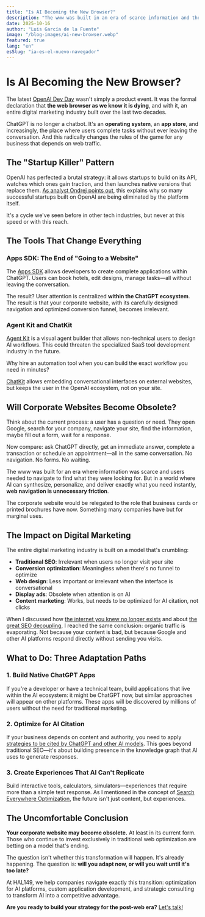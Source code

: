 ```yaml
---
title: "Is AI Becoming the New Browser?"
description: "The www was built in an era of scarce information and the need to navigate to find, but that has changed."
date: 2025-10-16
author: "Luis García de la Fuente"
image: "/blog-images/ai-new-browser.webp"
featured: true
lang: "en"
esSlug: "ia-es-el-nuevo-navegador"
---
```

# Is AI Becoming the New Browser?

The latest <a href="https://openai.com/devday/" target="_blank">OpenAI Dev Day</a> wasn't simply a product event. It was the formal declaration that **the web browser as we know it is dying**, and with it, an entire digital marketing industry built over the last two decades.

ChatGPT is no longer a chatbot. It's an **operating system**, an **app store**, and increasingly, the place where users complete tasks without ever leaving the conversation. And this radically changes the rules of the game for any business that depends on web traffic.

## The "Startup Killer" Pattern

OpenAI has perfected a brutal strategy: it allows startups to build on its API, watches which ones gain traction, and then launches native versions that replace them. <a href="https://www.youtube.com/watch?v=gPWmrVSFLRM" target="_blank" rel="nofollow">As analyst Ondrej points out</a>, this explains why so many successful startups built on OpenAI are being eliminated by the platform itself.

It's a cycle we've seen before in other tech industries, but never at this speed or with this reach.

## The Tools That Change Everything

### Apps SDK: The End of "Going to a Website"

The <a href="https://platform.openai.com/docs/guides/apps" target="_blank" rel="nofollow">Apps SDK</a> allows developers to create complete applications within ChatGPT. Users can book hotels, edit designs, manage tasks—all without leaving the conversation.

The result? User attention is centralized **within the ChatGPT ecosystem**. The result is that your corporate website, with its carefully designed navigation and optimized conversion funnel, becomes irrelevant.

### Agent Kit and ChatKit

<a href="https://platform.openai.com/docs/guides/agent-kit" target="_blank" rel="nofollow">Agent Kit</a> is a visual agent builder that allows non-technical users to design AI workflows. This could threaten the specialized SaaS tool development industry in the future.

Why hire an automation tool when you can build the exact workflow you need in minutes?

<a href="https://platform.openai.com/docs/guides/chatkit" target="_blank" rel="nofollow">ChatKit</a> allows embedding conversational interfaces on external websites, but keeps the user in the OpenAI ecosystem, not on your site.

## Will Corporate Websites Become Obsolete?

Think about the current process: a user has a question or need. They open Google, search for your company, navigate your site, find the information, maybe fill out a form, wait for a response.

Now compare: ask ChatGPT directly, get an immediate answer, complete a transaction or schedule an appointment—all in the same conversation. No navigation. No forms. No waiting.

The www was built for an era where information was scarce and users needed to navigate to find what they were looking for. But in a world where AI can synthesize, personalize, and deliver exactly what you need instantly, **web navigation is unnecessary friction**.

The corporate website would be relegated to the role that business cards or printed brochures have now. Something many companies have but for marginal uses.

## The Impact on Digital Marketing

The entire digital marketing industry is built on a model that's crumbling:

- **Traditional SEO**: Irrelevant when users no longer visit your site
- **Conversion optimization**: Meaningless when there's no funnel to optimize
- **Web design**: Less important or irrelevant when the interface is conversational
- **Display ads**: Obsolete when attention is on AI
- **Content marketing**: Works, but needs to be optimized for AI citation, not clicks

When I discussed how <a href="/posts/internet-you-knew-no-longer-exists/" target="_blank">the internet you knew no longer exists</a> and about <a href="/posts/google-ai-overviews-seo-decoupling/" target="_blank">the great SEO decoupling</a>, I reached the same conclusion: organic traffic is evaporating. Not because your content is bad, but because Google and other AI platforms respond directly without sending you visits.

## What to Do: Three Adaptation Paths

### 1. Build Native ChatGPT Apps

If you're a developer or have a technical team, build applications that live within the AI ecosystem: it might be ChatGPT now, but similar approaches will appear on other platforms. These apps will be discovered by millions of users without the need for traditional marketing.

### 2. Optimize for AI Citation

If your business depends on content and authority, you need to apply <a href="/posts/keys-cited-chatgpt-ai-models/" target="_blank">strategies to be cited by ChatGPT and other AI models</a>. This goes beyond traditional SEO—it's about building presence in the knowledge graph that AI uses to generate responses.

### 3. Create Experiences That AI Can't Replicate

Build interactive tools, calculators, simulators—experiences that require more than a simple text response. As I mentioned in the concept of <a href="/posts/search-everywhere-optimization-seo-in-2026/" target="_blank">Search Everywhere Optimization</a>, the future isn't just content, but experiences.

## The Uncomfortable Conclusion

**Your corporate website may become obsolete.** At least in its current form. Those who continue to invest exclusively in traditional web optimization are betting on a model that's ending.

The question isn't whether this transformation will happen. It's already happening. The question is: **will you adapt now, or will you wait until it's too late?**

At HAL149, we help companies navigate exactly this transition: optimization for AI platforms, custom application development, and strategic consulting to transform AI into a competitive advantage.

**Are you ready to build your strategy for the post-web era?** <a href="#" onclick="demo.showModal(); return false;">Let's talk!</a>

